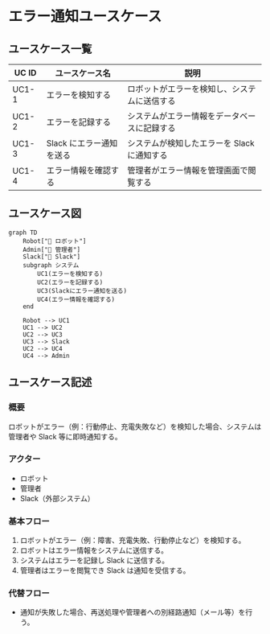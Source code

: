 # エラー通知ユースケース

## ユースケース一覧

| UC ID | ユースケース名           | 説明                                         |
| ----- | ------------------------ | -------------------------------------------- |
| UC1-1 | エラーを検知する         | ロボットがエラーを検知し、システムに送信する |
| UC1-2 | エラーを記録する         | システムがエラー情報をデータベースに記録する |
| UC1-3 | Slack にエラー通知を送る | システムが検知したエラーを Slack に通知する  |
| UC1-4 | エラー情報を確認する     | 管理者がエラー情報を管理画面で閲覧する       |

## ユースケース図

```mermaid
graph TD
    Robot["🤖 ロボット"]
    Admin["👤 管理者"]
    Slack["💬 Slack"]
    subgraph システム
        UC1(エラーを検知する)
        UC2(エラーを記録する)
        UC3(Slackにエラー通知を送る)
        UC4(エラー情報を確認する)
    end

    Robot --> UC1
    UC1 --> UC2
    UC2 --> UC3
    UC3 --> Slack
    UC2 --> UC4
    UC4 --> Admin
```

## ユースケース記述

### 概要

ロボットがエラー（例：行動停止、充電失敗など）を検知した場合、システムは管理者や Slack 等に即時通知する。

### アクター

- ロボット
- 管理者
- Slack（外部システム）

### 基本フロー

1. ロボットがエラー（例：障害、充電失敗、行動停止など）を検知する。
2. ロボットはエラー情報をシステムに送信する。
3. システムはエラーを記録し Slack に送信する。
4. 管理者はエラーを閲覧でき Slack は通知を受信する。

### 代替フロー

- 通知が失敗した場合、再送処理や管理者への別経路通知（メール等）を行う。
